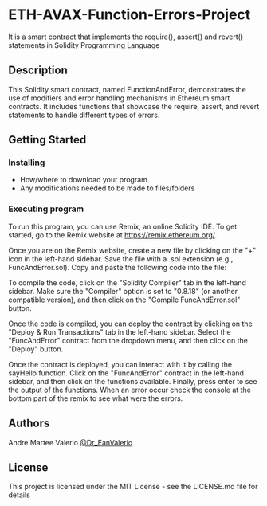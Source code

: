 # ETH-AVAX-Function-Errors-Project

It is a smart contract that implements the require(), assert() and revert() statements in Solidity Programming Language

## Description

This Solidity smart contract, named FunctionAndError, demonstrates the use of modifiers and error handling mechanisms in Ethereum smart contracts. It includes functions that showcase the require, assert, and revert statements to handle different types of errors.

## Getting Started

### Installing

* How/where to download your program
* Any modifications needed to be made to files/folders

### Executing program

To run this program, you can use Remix, an online Solidity IDE. To get started, go to the Remix website at https://remix.ethereum.org/.

Once you are on the Remix website, create a new file by clicking on the "+" icon in the left-hand sidebar. Save the file with a .sol extension (e.g., FuncAndError.sol). Copy and paste the following code into the file:

To compile the code, click on the "Solidity Compiler" tab in the left-hand sidebar. Make sure the "Compiler" option is set to "0.8.18" (or another compatible version), and then click on the "Compile FuncAndError.sol" button.

Once the code is compiled, you can deploy the contract by clicking on the "Deploy & Run Transactions" tab in the left-hand sidebar. Select the "FuncAndError" contract from the dropdown menu, and then click on the "Deploy" button.

Once the contract is deployed, you can interact with it by calling the sayHello function. Click on the "FuncAndError" contract in the left-hand sidebar, and then click on the functions available. Finally, press enter to see the output of the functions. When an error occur check the console at the bottom part of the remix to see what were the errors. 


## Authors

Andre Martee Valerio
[@Dr_EanValerio](https://twitter.com/Dr_EanValerio)

## License

This project is licensed under the MIT License - see the LICENSE.md file for details

